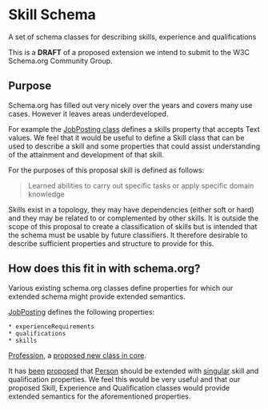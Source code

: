 # Skill Schema

A set of schema classes for describing skills, experience and qualifications

This is a **DRAFT** of a proposed extension we intend to submit to the
W3C Schema.org Community Group.

## Purpose

Schema.org has filled out very nicely over the years and covers many use cases.
However it leaves areas underdeveloped.

For example the [JobPosting class](http://schema.org/JobPosting) defines a
skills property that accepts Text values. We feel that it would be useful to
define a Skill class that can be used to describe a skill and some properties
that could assist understanding of the attainment and development of that skill.

For the purposes of this proposal skill is defined as follows:

> Learned abilities to carry out specific tasks or apply specific domain knowledge

Skills exist in a topology, they may have dependencies (either soft or hard) 
and they may be related to or complemented by other skills. It is outside the
scope of this proposal to create a classification of skills but is intended
that the schema must be usable by future classifiers. It therefore desirable
to describe sufficient properties and structure to provide for this.

## How does this fit in with schema.org?

Various existing schema.org classes define properties for which our extended
schema might provide extended semantics.

[JobPosting](http://schema.org/JobPosting) defines the following properties:

	* experienceRequirements
	* qualifications
	* skills
	
[Profession](http://schema.org/Profession), a [proposed new class in core](https://www.w3.org/2015/11/06-schemed-minutes.html).
	
It has [been](https://github.com/schemaorg/schemaorg/issues/789) 
[proposed](https://github.com/schemaorg/schemaorg/issues/807#issuecomment-144746086)
that [Person](http://schema.org/Person) should be extended with
[singular](https://www.w3.org/wiki/WebSchemas/Singularity) skill and
qualification properties. We feel this would be very useful and that our
proposed Skill, Experience and Qualification classes would provide extended
semantics for the aforementioned properties.
